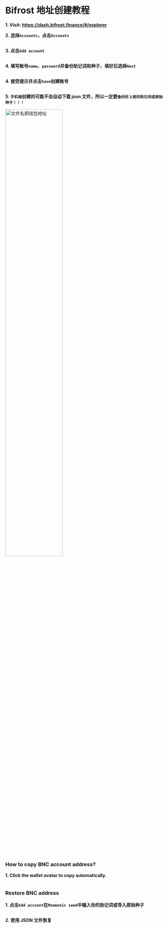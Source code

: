 # Bifrost 地址创建教程

**1. Visit: <https://dash.bifrost.finance/#/explorer>**

**2. 选择`Accounts`，点击`Accounts`**


<img :src="$withBase('/zh/bnc-wallet-register/bnc-wallet-tutorials-01.png')" alt="" width="60%" />

**3. 点击`Add account`**


<img :src="$withBase('/zh/bnc-wallet-register/bnc-wallet-tutorials-02.png')" alt="" width="60%" />

**4. 填写账号`name`、`password`并备份助记词和种子，填好后选择`Next`**


<img :src="$withBase('/zh/bnc-wallet-register/bnc-wallet-tutorials-03.png')" alt="" width="60%" />

**4. 接受提示并点击`Save`创建账号**


<img :src="$withBase('/zh/bnc-wallet-register/bnc-wallet-tutorials-04.png')" alt="" width="60%" />

**5. `手机端`创建的可能不会自动下载 json 文件，所以一定要`备份好上面的助记词或原始种子！！！`**


<img :src="$withBase('/zh/bnc-wallet-register/bnc-wallet-tutorials-05.png')" alt="文件名即钱包地址" width="60%" />


### How to copy BNC account address?


**1. Click the wallet avatar to copy automatically.**

<img :src="$withBase('/zh/bnc-wallet-register/bnc-wallet-tutorials-06.png')" alt="" width="60%" />


### Restore BNC address


**1. 点击`Add account`在`Mnemonic seed`中输入你的助记词或导入原始种子**


<img :src="$withBase('/zh/bnc-wallet-register/bnc-wallet-tutorials-07.png')" alt="" width="60%" />

**2. 使用 JSON 文件恢复**


<img :src="$withBase('/zh/bnc-wallet-register/bnc-wallet-tutorials-08.png')" alt="" width="60%" />
